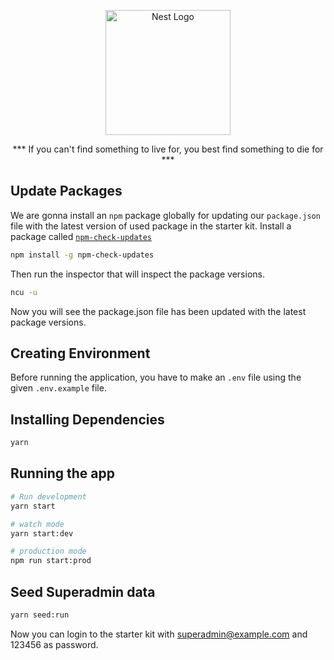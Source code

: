 <p align="center">
  <img src="https://i.ibb.co/9NVgz45/435-4356261-tupac-shakur-transparent-cartoons-2pac-emoji-hd-png-removebg-preview.png" width="200" alt="Nest Logo" />
</p>

<p align="center">
  *** If you can't find something to live for, you best find something to die for ***
</p>

## Update Packages

We are gonna install an `npm` package globally for updating our `package.json` file with the latest version of used package in the starter kit. Install a package called <a href="https://www.npmjs.com/package/npm-check-updates" target="blank">`npm-check-updates`</a>

```bash
npm install -g npm-check-updates
```

Then run the inspector that will inspect the package versions.

```bash
ncu -u
```

Now you will see the package.json file has been updated with the latest package versions.

## Creating Environment

Before running the application, you have to make an `.env` file using the given `.env.example` file.

## Installing Dependencies

```bash
yarn
```

## Running the app

```bash
# Run development
yarn start

# watch mode
yarn start:dev

# production mode
npm run start:prod
```

## Seed Superadmin data

```bash
yarn seed:run
```

Now you can login to the starter kit with superadmin@example.com and 123456 as password.
